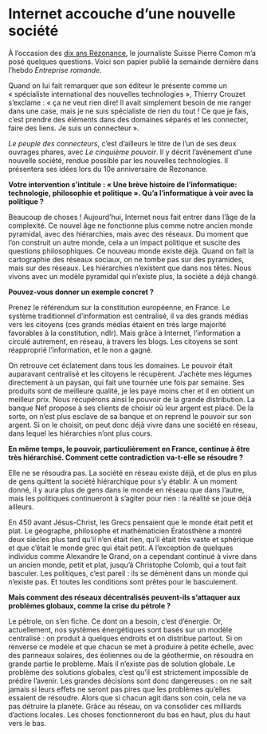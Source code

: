# Internet accouche d’une nouvelle société

À l’occasion des [dix ans Rézonance](https://tcrouzet.com/2008/04/25/le-monde-change-et-vous/), le journaliste Suisse Pierre Comon m’a posé quelques questions. Voici son papier publié la semainde dernière dans l’hebdo *Entreprise romande*.

Quand on lui fait remarquer que son éditeur le présente comme un « spécialiste international des nouvelles technologies », Thierry Crouzet s’exclame : « ça ne veut rien dire! Il avait simplement besoin de me ranger dans une case, mais je ne suis spécialiste de rien du tout ! Ce que je fais, c’est prendre des éléments dans des domaines séparés et les connecter, faire des liens. Je suis un connecteur ».

*Le peuple des connecteurs*, c’est d’ailleurs le titre de l’un de ses deux ouvrages phares, avec *Le cinquième pouvoir*. Il y décrit l’avènement d’une nouvelle société, rendue possible par les nouvelles technologies. Il présentera ses idées lors du 10e anniversaire de Rezonance.

**Votre intervention s’intitule : « Une brève histoire de l’informatique: technologie, philosophie et politique ». Qu’a l’informatique à voir avec la politique ?**

Beaucoup de choses ! Aujourd’hui, Internet nous fait entrer dans l’âge de la complexité. Ce nouvel âge ne fonctionne plus comme notre ancien monde pyramidal, avec des hiérarchies, mais avec des réseaux. Du moment que l’on construit un autre monde, cela a un impact politique et suscite des questions philosophiques. Ce nouveau monde existe déjà. Quand on fait la cartographie des réseaux sociaux, on ne tombe pas sur des pyramides, mais sur des réseaux. Les hiérarchies n’existent que dans nos têtes. Nous vivons avec un modèle pyramidal qui n’existe plus, la société a déjà changé.

**Pouvez-vous donner un exemple concret ?**

Prenez le référendum sur la constitution européenne, en France. Le système traditionnel d’information est centralisé, il va des grands médias vers les citoyens (ces grands médias étaient en très large majorité favorables à la constitution, ndlr). Mais grâce à Internet, l’information a circulé autrement, en réseau, à travers les blogs. Les citoyens se sont réapproprié l’information, et le non a gagné.

On retrouve cet éclatement dans tous les domaines. Le pouvoir était auparavant centralisé et les citoyens le récupèrent. J’achète mes légumes directement à un paysan, qui fait une tournée une fois par semaine. Ses produits sont de meilleure qualité, je les paye moins cher et il en obtient un meilleur prix. Nous récupérons ainsi le pouvoir de la grande distribution. La banque Nef propose à ses clients de choisir où leur argent est placé. De la sorte, on n’est plus esclave de sa banque et on reprend le pouvoir sur son argent. Si on le choisit, on peut donc déjà vivre dans une société en réseau, dans lequel les hiérarchies n’ont plus cours.

**En même temps, le pouvoir, particulièrement en France, continue à être très hiérarchisé. Comment cette contradiction va-t-elle se résoudre ?**

Elle ne se résoudra pas. La société en réseau existe déjà, et de plus en plus de gens quittent la société hiérarchique pour s’y établir. A un moment donné, il y aura plus de gens dans le monde en réseau que dans l’autre, mais les politiques continueront à s’agiter pour rien : la réalité se joue déjà ailleurs.

En 450 avant Jésus-Christ, les Grecs pensaient que le monde était petit et plat. Le géographe, philosophe et mathématicien Ératosthène a montré deux siècles plus tard qu’il n’en était rien, qu’il était très vaste et sphérique et que c’était le monde grec qui était petit. A l’exception de quelques individus comme Alexandre le Grand, on a cependant continué à vivre dans un ancien monde, petit et plat, jusqu’à Christophe Colomb, qui a tout fait basculer. Les politiques, c’est pareil : ils se démènent dans un monde qui n’existe pas. Et toutes les conditions sont prêtes pour le basculement.

**Mais comment des réseaux décentralisés peuvent-ils s’attaquer aux problèmes globaux, comme la crise du pétrole ?**

Le pétrole, on s’en fiche. Ce dont on a besoin, c’est d’énergie. Or, actuellement, nos systèmes énergétiques sont basés sur un modèle centralisé : on produit à quelques endroits et on distribue partout. Si on renverse ce modèle et que chacun se met à produire à petite échelle, avec des panneaux solaires, des éoliennes ou de la géothermie, on résoudra en grande partie le problème. Mais il n’existe pas de solution globale. Le problème des solutions globales, c’est qu’il est strictement impossible de prédire l’avenir. Les grandes décisions sont donc dangereuses : on ne sait jamais si leurs effets ne seront pas pires que les problèmes qu’elles essaient de résoudre. Alors que si chacun agit dans son coin, cela ne va pas détruire la planète. Grâce au réseau, on va consolider ces milliards d’actions locales. Les choses fonctionneront du bas en haut, plus du haut vers le bas.